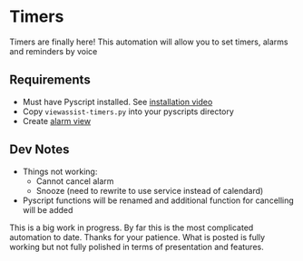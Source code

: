 # Timers

Timers are finally here!  This automation will allow you to set timers, alarms and reminders by voice

## Requirements
* Must have Pyscript installed.  See [installation video](https://www.youtube.com/watch?v=jpJxZaisbGQ)
* Copy ```viewassist-timers.py``` into your pyscripts directory
* Create [alarm view](https://raw.githubusercontent.com/dinki/View-Assist/viewassist-timers/View%20Assist%20dashboard%20and%20views/views/alarm/alarm.yaml)
## Dev Notes
* Things not working:
  * Cannot cancel alarm
  * Snooze (need to rewrite to use service instead of calendard)
* Pyscript functions will be renamed and additional function for cancelling will be added

This is a big work in progress.  By far this is the most complicated automation to date.  Thanks for your patience.  What is posted is fully working but not fully polished in terms of presentation and features.
